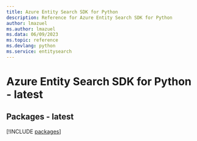 ```yaml
---
title: Azure Entity Search SDK for Python
description: Reference for Azure Entity Search SDK for Python
author: lmazuel
ms.author: lmazuel
ms.data: 06/09/2023
ms.topic: reference
ms.devlang: python
ms.service: entitysearch
---
```

# Azure Entity Search SDK for Python - latest
## Packages - latest
[!INCLUDE [packages](entity-search-index.md)]